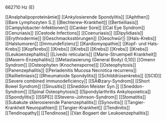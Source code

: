 662710 Hz (E)

[[Analphalipoproteinämie]]
[[Ankylosierende Spondylitis]]
[[Aphthen]]
[[Bare Lymphozyten S.]]
[[Bechterew-Krankheit]]
[[Bertielliasis]]
[[Campylobacter-Infektionen]]
[[Canker Sore]]
[[Cat Eye Syndrom]]
[[Cenuriasis]]
[[Cestode Infections]]
[[Coenuriasis]]
[[Dipylidiasis]]
[[Erythrodermie]]
[[Geschmacksstörungen]]
[[Geschwür]]
[[Hals-Krebs]]
[[Halstumoren]]
[[Immundefizienz]]
[[Kardiomyopathie]]
[[Kopf- und Hals-Krebs]]
[[Kopfkrebs]]
[[Krebs]]
[[Krebs]]
[[Krebs]]
[[Krebs]]
[[Krebs]]
[[Leukoenzephalitis]]
[[Livedo reticularis]]
[[Marie-Struempell Krankheit]]
[[Masern-Enzephalitis]]
[[Metastasierung (General Body) 0,10]]
[[Omenn Syndrom]]
[[Osteophyten (Knochensporne)]]
[[Osteophytosis]]
[[Panenzephalitis]]
[[Periadenitis Mucosa Necrotica recurrens]]
[[Raillietiniasis]]
[[Rheumatoide Spondylitis]]
[[Schilddrüsenkrebs]]
[[SCID]]
[[Severe combined immunodeficiency]]
[[SÃ©zary-Syndrom]]
[[Short Bowel Syndrom]]
[[Sinusitis]]
[[Sneddon Meister Syn.]]
[[Sneddon-Syndrom]]
[[Spinal Osteophytosis]]
[[Spondylarthritis Ankylopoietica]]
[[Spondylitis]]
[[SSPE]]
[[Stevens-Johnson-Syndrom]]
[[Stomatitis]]
[[Subakute sklerosierende Panenzephalitis]]
[[Synovitis]]
[[Tangier-Krankheit Neuropathien]]
[[Tangier-Krankheit]]
[[Tendinitis]]
[[Tendinopathy]]
[[Tendinose]]
[[Van Bogaert der Leukoenzephalitis]]